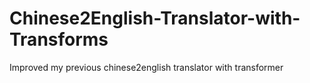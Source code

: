 # Chinese2English-Translator-with-Transforms
Improved my previous chinese2english translator with transformer
